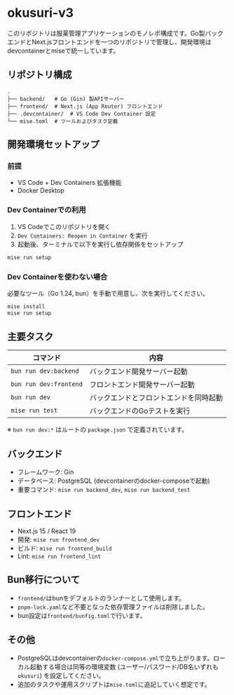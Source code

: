 # okusuri-v3

このリポジトリは服薬管理アプリケーションのモノレポ構成です。Go製バックエンドとNext.jsフロントエンドを一つのリポジトリで管理し、開発環境はdevcontainerとmiseで統一しています。

## リポジトリ構成

```
.
├── backend/   # Go (Gin) 製APIサーバー
├── frontend/  # Next.js (App Router) フロントエンド
├── .devcontainer/  # VS Code Dev Container 設定
└── mise.toml  # ツールおよびタスク定義
```

## 開発環境セットアップ

### 前提
- VS Code + Dev Containers 拡張機能
- Docker Desktop

### Dev Containerでの利用
1. VS Codeでこのリポジトリを開く
2. `Dev Containers: Reopen in Container` を実行
3. 起動後、ターミナルで以下を実行し依存関係をセットアップ

```bash
mise run setup
```

### Dev Containerを使わない場合
必要なツール（Go 1.24, bun）を手動で用意し、次を実行してください。

```bash
mise install
mise run setup
```

## 主要タスク

| コマンド | 内容 |
| --- | --- |
| `bun run dev:backend` | バックエンド開発サーバー起動 |
| `bun run dev:frontend` | フロントエンド開発サーバー起動 |
| `bun run dev` | バックエンドとフロントエンドを同時起動 |
| `mise run test` | バックエンドのGoテストを実行 |

※ `bun run dev:*` はルートの `package.json` で定義されています。

## バックエンド
- フレームワーク: Gin
- データベース: PostgreSQL (devcontainerのdocker-composeで起動)
- 重要コマンド: `mise run backend_dev`, `mise run backend_test`

## フロントエンド
- Next.js 15 / React 19
- 開発: `mise run frontend_dev`
- ビルド: `mise run frontend_build`
- Lint: `mise run frontend_lint`

## Bun移行について
- `frontend/`はbunをデフォルトのランナーとして使用します。
- `pnpm-lock.yaml`など不要となった依存管理ファイルは削除しました。
- bun設定は`frontend/bunfig.toml`で行います。

## その他
- PostgreSQLはdevcontainerの`docker-compose.yml`で立ち上がります。ローカル起動する場合は同等の環境変数 (ユーザー/パスワード/DB名いずれも`okusuri`) を設定してください。
- 追加のタスクや運用スクリプトは`mise.toml`に追記していく想定です。
